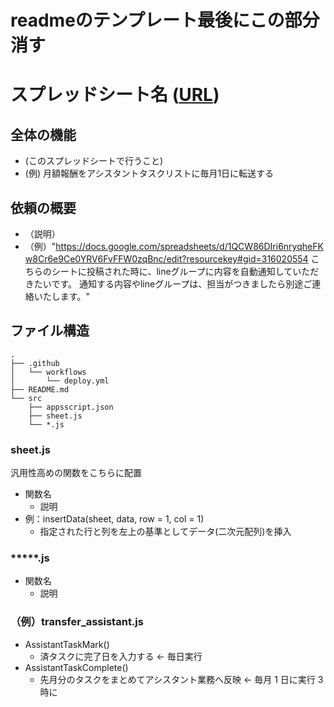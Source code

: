 # readmeのテンプレート最後にこの部分消す
# スプレッドシート名 ([URL](URLのリンク))

## 全体の機能
- (このスプレッドシートで行うこと)
- (例) 月額報酬をアシスタントタスクリストに毎月1日に転送する

## 依頼の概要
- （説明）
- （例）"https://docs.google.com/spreadsheets/d/1QCW86DIri6nryqheFKw8Cr6e9Ce0YRV6FvFFW0zqBnc/edit?resourcekey#gid=316020554
こちらのシートに投稿された時に、lineグループに内容を自動通知していただきたいです。
通知する内容やlineグループは、担当がつきましたら別途ご連絡いたします。"


## ファイル構造

```
.
├── .github
│   └── workflows
│       └── deploy.yml
├── README.md
└── src
    ├── appsscript.json
    ├── sheet.js
    └── *.js
```

### sheet.js

汎用性高めの関数をこちらに配置

- 関数名
  - 説明
- 例：insertData(sheet, data, row = 1, col = 1)
  - 指定された行と列を左上の基準としてデータ(二次元配列)を挿入

### *****.js

- 関数名
  - 説明

### （例）transfer_assistant.js

- AssistantTaskMark()
  - 済タスクに完了日を入力する ← 毎日実行
- AssistantTaskComplete()
  - 先月分のタスクをまとめてアシスタント業務へ反映 ← 毎月 1 日に実行 3 時に

